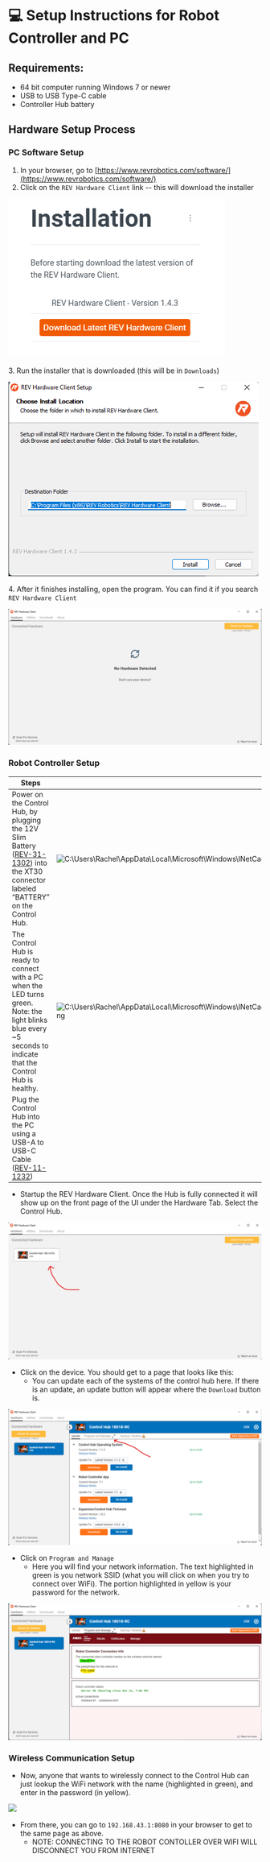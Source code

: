 # 💻 Setup Instructions for Robot Controller and PC

## Requirements:

* 64 bit computer running Windows 7 or newer
* USB to USB Type-C cable
* Controller Hub battery

## Hardware Setup Process

### PC Software Setup

1. In your browser, go to [https://www.revrobotics.com/software/](https://www.revrobotics.com/software/)
2. Click on the `REV Hardware Client` link -- this will download the installer

![](<../.gitbook/assets/Screenshot 2022-07-15 134143 (2) (1).png>)

3\. Run the installer that is downloaded (this will be in `Downloads`)

![](<../.gitbook/assets/Screenshot 2022-07-15 135021 (1) (1).png>)

4\. After it finishes installing, open the program. You can find it if you search `REV Hardware Client`&#x20;

![](<../.gitbook/assets/Screenshot 2022-07-15 151104 (2) (2).png>)

### Robot Controller Setup

| Steps                                                                                                                                                                              |                                                                                                                                                                                             |
| ---------------------------------------------------------------------------------------------------------------------------------------------------------------------------------- | ------------------------------------------------------------------------------------------------------------------------------------------------------------------------------------------- |
| Power on the Control Hub, by plugging the 12V Slim Battery ([REV-31-1302](https://www.revrobotics.com/rev-31-1302/)) into the XT30 connector labeled “BATTERY” on the Control Hub. | ![C:\Users\Rachel\AppData\Local\Microsoft\Windows\INetCache\Content.Word\g20714.png](../.gitbook/assets/assets\_ftc-control-system\_-m8mwlchiogumbehgdmq\_-m8n18ghm0emnjzrchez\_48.png)     |
| The Control Hub is ready to connect with a PC when the LED turns green. Note: the light blinks blue every \~5 seconds to indicate that the Control Hub is healthy.                 | ![C:\Users\Rachel\AppData\Local\Microsoft\Windows\INetCache\Content.Word\rect22073.png](../.gitbook/assets/assets\_ftc-control-system\_-m8mwlchiogumbehgdmq\_-m8n18gicw6\_gms8bess\_49.png) |
| Plug the Control Hub into the PC using a USB-A to USB-C Cable ([REV-11-1232](https://www.revrobotics.com/rev-11-1232/))                                                            |                                                                                                                                                                                             |

* Startup the REV Hardware Client. Once the Hub is fully connected it will show up on the front page of the UI under the Hardware Tab. Select the Control Hub.

![Each device that is connected will be listed.](<../.gitbook/assets/Screenshot 2022-07-15 153221 (2) (2).png>)

* Click on the device. You should get to a page that looks like this:
  * You can update each of the systems of the control hub here. If there is an update, an update button will appear where the `Download` button is.

![The 'Update' page.](<../.gitbook/assets/Screenshot 2022-07-15 153554 (1).png>)

* Click on `Program and Manage`
  * Here you will find your network information. The text highlighted in green is you network SSID (what you will click on when you try to connect over WiFi). The portion highlighted in yellow is your password for the network.

![The 'Program and Manage' page.](<../.gitbook/assets/Screenshot 2022-07-15 160944 (2).png>)

### Wireless Communication Setup

* Now, anyone that wants to wirelessly connect to the Control Hub can just lookup the WiFi network with the name (highlighted in green), and enter in the password (in yellow).

![](../.gitbook/assets/Accessing%20RCC%20-%20opening%20available%20networks.svg)

* From there, you can go to `192.168.43.1:8080` in your browser to get to the same page as above.
  * NOTE: CONNECTING TO THE ROBOT CONTOLLER OVER WIFI WILL DISCONNECT YOU FROM INTERNET
